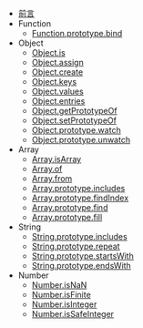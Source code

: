 * [前言](README.md)
* Function
	* [Function.prototype.bind](function/bind.md)
* Object
	* [Object.is](object/is.md)
	* [Object.assign](object/assign.md)
	* [Object.create](object/create.md)
	* [Object.keys](object/keys.md)
	* [Object.values](object/values.md)
	* [Object.entries](object/entries.md)
	* [Object.getPrototypeOf](object/getprototypeof.md)
	* [Object.setPrototypeOf](object/setprototypeof.md)
	* [Object.prototype.watch](object/watch.md)
	* [Object.prototype.unwatch](object/unwatch.md)
* Array
	* [Array.isArray](array/isarray.md)
	* [Array.of](array/of.md)
	* [Array.from](array/from.md)
	* [Array.prototype.includes](array/includes.md)
	* [Array.prototype.findIndex](array/findindex.md)
	* [Array.prototype.find](array/find.md)
	* [Array.prototype.fill](array/fill.md)
* String
	* [String.prototype.includes](string/includes.md)
	* [String.prototype.repeat](string/repeat.md)
	* [String.prototype.startsWith](string/startswith.md)
	* [String.prototype.endsWith](string/endswith.md)
* Number
	* [Number.isNaN](number/isnan.md)
	* [Number.isFinite](number/isfinite.md)
	* [Number.isInteger](number/isinteger.md)
	* [Number.isSafeInteger](number/issafeInteger.md)



